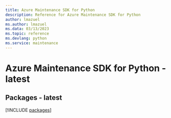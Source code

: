 ```yaml
---
title: Azure Maintenance SDK for Python
description: Reference for Azure Maintenance SDK for Python
author: lmazuel
ms.author: lmazuel
ms.data: 03/13/2023
ms.topic: reference
ms.devlang: python
ms.service: maintenance
---
```

# Azure Maintenance SDK for Python - latest
## Packages - latest
[!INCLUDE [packages](maintenance-index.md)]